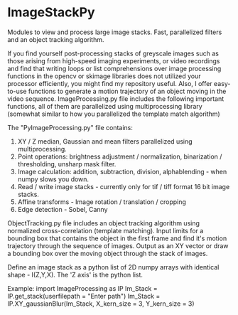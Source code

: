 # ImageStackPy
Modules to view and process large image stacks. Fast, parallelized filters and an object tracking algorithm.

If you find yourself post-processing stacks of greyscale images such as those arising from high-speed imaging experiments, or video recordings and find that writing loops or list comprehensions over image processing functions in the opencv or skimage libraries does not utilized your processor efficiently, you might find my repository useful. Also, I offer easy-to-use functions to generate a motion trajectory of an object moving in the video sequence.
ImageProcessing.py file includes the following important functions, all of them are parallelized using multiprocessing library (somewhat similar to how you parallelized the template match algorithm)
 
The "PyImageProcessing.py" file contains:

1. XY / Z median, Gaussian and mean filters parallelized using multiprocessing.
2. Point operations: brightness adjustment / normalization, binarization / thresholding, unsharp mask filter.
3. Image calculation: addition, subtraction, division, alphablending - when numpy slows you down.
4. Read / write image stacks - currently only for tif / tiff format 16 bit image stacks.
5. Affine transforms - Image rotation / translation / cropping
6. Edge detection - Sobel, Canny

ObjectTracking.py file includes an object tracking algorithm using normalized cross-correlation (template matching). Input limits for a bounding box that contains the object in the first frame and find it's motion trajectory through the sequence of images. Output as an XY vector or draw a bounding box over the moving object through the stack of images.

Define an image stack as a python list of 2D numpy arrays with identical shape - I(Z,Y,X). The 'Z axis' is the python list.

Example:
import ImageProcessing as IP
Im_Stack = IP.get_stack(userfilepath = "Enter path")
Im_Stack = IP.XY_gaussianBlur(Im_Stack, X_kern_size = 3, Y_kern_size = 3)
